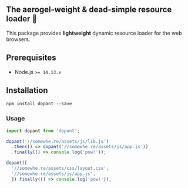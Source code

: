 The aerogel-weight & dead-simple resource loader 🚚
----
This package provides **lightweight** dynamic resource loader for the web browsers.

## Prerequisites
* Node.js `>= 14.13.x`

## Installation
```shell
npm install dopant --save
```

### Usage
```javascript
import dopant from 'dopant';

dopant('//somewhe.re/assets/js/lib.js')
  .then(() => dopant('//somewhe.re/assets/js/app.js'))
  .finally(() => console.log('pow!'));

dopant([
  '//somewhe.re/assets/css/layout.css',
  '//somewhe.re/assets/js/app.js',
  ]).finally(() => console.log('pow!'));
```
